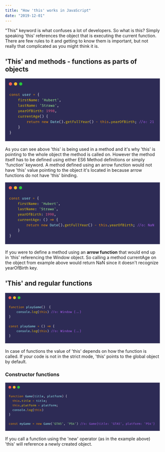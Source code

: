 ```yaml
---
title: "How 'this' works in JavaScript"
date: "2019-12-01"
---
```


"This" keyword is what confuses a lot of developers. So what is this? Simply speaking 'this' references the object that is executing the current function. There are few rules to it and getting to know them is important, but not really that complicated as you might think it is.


## 'This' and methods - functions as parts of objects ##
![Code preview](this-1.png)

As you can see above 'this' is being used in a method and it's why 'this' is pointing to the whole object the method is called on. However the method itself has to be defined using either ES6 Method definitions or simply 'function' keyword. A method defined using an arrow function would not have 'this' value pointing to the object it's located in because arrow functions do not have 'this' binding.

![Code preview](this-2.png)

If you were to define a method using an **arrow function** that would end up in 'this' referencing the Window object. So calling a method currentAge on the object from example above would return NaN since it doesn't recognize yearOfBirth key.

## 'This' and regular functions
![Code preview](this-3.png)

In case of functions the value of 'this' depends on how the function is called. If your code is not in the strict mode, 'this' points to the global object by default.

### Constructor functions
![Code preview](this-4.png)

If you call a function using the 'new' operator (as in the example above) 'this' will reference a newly created object.

<!-- ### Regular functions inside of methods -->
